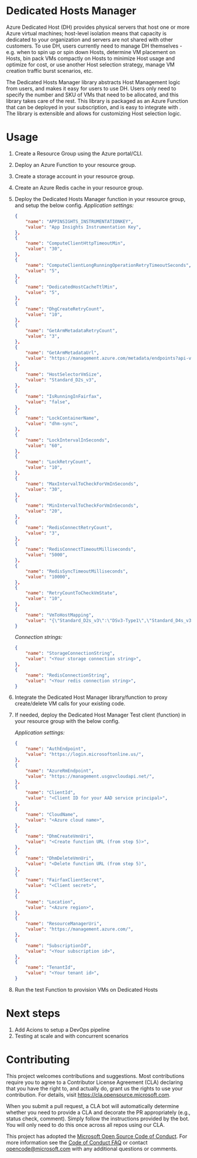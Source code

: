 
# Dedicated Hosts Manager
Azure Dedicated Host (DH) provides physical servers that host one or more Azure virtual machines; host-level isolation means that capacity is dedicated to your organization and servers are not shared with other customers. To use DH, users currently need to manage DH themselves - e.g. when to spin up or spin down Hosts, determine VM placement on Hosts, bin pack VMs compactly on Hosts to minimize Host usage and optimize for cost, or use another Host selection strategy, manage VM creation traffic burst scenarios, etc.

The Dedicated Hosts Manager library abstracts Host Management logic from users, and makes it easy for users to use DH. Users only need to specify the number and SKU of VMs that need to be allocated, and this library takes care of the rest. This library is packaged as an Azure Function that can be deployed in your subscription, and is easy to integrate with . The library is extensible and allows for customizing Host selection logic.

# Usage
1. Create a Resource Group using the Azure portal/CLI.
2. Deploy an Azure Function to your resource group.
3. Create a storage account in your resource group.
4. Create an Azure Redis cache in your resource group.
5. Deploy the Dedicated Hosts Manager function in your resource group, and setup the below config.
    _Application settings:_
    ```json
    {
        "name": "APPINSIGHTS_INSTRUMENTATIONKEY",
        "value": "App Insights Instrumentation Key",
    },
    {
        "name": "ComputeClientHttpTimeoutMin",
        "value": "30",
    },
    {
        "name": "ComputeClientLongRunningOperationRetryTimeoutSeconds",
        "value": "5",
    },
    {
        "name": "DedicatedHostCacheTtlMin",
        "value": "5",
    },
    {
        "name": "DhgCreateRetryCount",
        "value": "10",
    },
    {
        "name": "GetArmMetadataRetryCount",
        "value": "3",
    },
    {
        "name": "GetArmMetadataUrl",
        "value": "https://management.azure.com/metadata/endpoints?api-version=2019-05-01",
    },
    {
        "name": "HostSelectorVmSize",
        "value": "Standard_D2s_v3",
    },
    {
        "name": "IsRunningInFairfax",
        "value": "false",
    },
    {
        "name": "LockContainerName",
        "value": "dhm-sync",
    },
    {
        "name": "LockIntervalInSeconds",
        "value": "60",
    },
    {
        "name": "LockRetryCount",
        "value": "10",
    },
    {
        "name": "MaxIntervalToCheckForVmInSeconds",
        "value": "30",
    },
    {
        "name": "MinIntervalToCheckForVmInSeconds",
        "value": "20",
    },
    {
        "name": "RedisConnectRetryCount",
        "value": "3",
    },
    {
        "name": "RedisConnectTimeoutMilliseconds",
        "value": "5000",
    },
    {
        "name": "RedisSyncTimeoutMilliseconds",
        "value": "10000",
    },
    {
        "name": "RetryCountToCheckVmState",
        "value": "10",
    },
    {
        "name": "VmToHostMapping",
        "value": "{\"Standard_D2s_v3\":\"DSv3-Type1\",\"Standard_D4s_v3\":\"DSv3-Type1\",\"Standard_D8s_v3\":\"DSv3-Type1\",\"Standard_D16s_v3\":\"DSv3-Type1\",\"Standard_D32-8s_v3\":\"DSv3-Type1\",\"Standard_D32-16s_v3\":\"DSv3-Type1\",\"Standard_D32s_v3\":\"DSv3-Type1\",\"Standard_D48s_v3\":\"DSv3-Type1\",\"Standard_D64-16s_v3\":\"DSv3-Type1\",\"Standard_D64-32s_v3\":\"DSv3-Type1\",\"Standard_D64s_v3\":\"DSv3-Type1\",\"Standard_E2s_v3\":\"ESv3-Type1\",\"Standard_E4s_v3\":\"ESv3-Type1\",\"Standard_E8s_v3\":\"ESv3-Type1\",\"Standard_E16s_v3\":\"ESv3-Type1\",\"Standard_E32-8s_v3\":\"ESv3-Type1\",\"Standard_E32-16s_v3\":\"ESv3-Type1\",\"Standard_E32s_v3\":\"ESv3-Type1\",\"Standard_E48s_v3\":\"ESv3-Type1\",\"Standard_E64-16s_v3\":\"ESv3-Type1\",\"Standard_E64-32s_v3\":\"ESv3-Type1\",\"Standard_E64s_v3\":\"ESv3-Type1\",\"Standard_F2s_v3\":\"FSv2-Type2\",\"Standard_F4s_v3\":\"FSv2-Type2\",\"Standard_F8s_v3\":\"FSv2-Type2\",\"Standard_F16s_v3\":\"FSv2-Type2\",\"Standard_F32-8s_v3\":\"FSv2-Type2\",\"Standard_F32-16s_v3\":\"FSv2-Type2\",\"Standard_F32s_v3\":\"FSv2-Type2\",\"Standard_F48s_v3\":\"FSv2-Type2\",\"Standard_F64-16s_v3\":\"FSv2-Type2\",\"Standard_F64-32s_v3\":\"FSv2-Type2\",\"Standard_F64s_v3\":\"FSv2-Type2\"}",
    }

    ```
    _Connection strings:_
    ```json
    {
        "name": "StorageConnectionString",
        "value": "<Your storage connection string>",
    },
    {
        "name": "RedisConnectionString",
        "value": "<Your redis connection string>",
    }
    ```

6. Integrate the Dedicated Host Manager library/function to proxy create/delete VM calls for your existing code. 
7. If needed, deploy the Dedicated Host Manager Test client (function) in your resource group with the below config.

    _Application settings:_
    ```json
    {
        "name": "AuthEndpoint",
        "value": "https://login.microsoftonline.us/",
    },
    {
        "name": "AzureRmEndpoint",
        "value": "https://management.usgovcloudapi.net/",
    },
    {
        "name": "ClientId",
        "value": "<Client ID for your AAD service principal>",
    },
    {
        "name": "CloudName",
        "value": "<Azure cloud name>",
    },
    {
        "name": "DhmCreateVmnUri",
        "value": "<Create function URL (from step 5)>",
    },
    {
        "name": "DhmDeleteVmnUri",
        "value": "<Delete function URL (from step 5)",
    },
    {
        "name": "FairfaxClientSecret",
        "value": "<Client secret>",
    },
    {
        "name": "Location",
        "value": "<Azure region>",
    },
    {
        "name": "ResourceManagerUri",
        "value": "https://management.azure.com/",
    },
    {
        "name": "SubscriptionId",
        "value": "<Your subscription id>",
    },
    {
        "name": "TenantId",
        "value": "<Your tenant id>",
    }
    ```

8. Run the test Function to provision VMs on Dedicated Hosts

# Next steps
1. Add Acions to setup a DevOps pipeline
2. Testing at scale and with concurrent scenarios

# Contributing

This project welcomes contributions and suggestions.  Most contributions require you to agree to a
Contributor License Agreement (CLA) declaring that you have the right to, and actually do, grant us
the rights to use your contribution. For details, visit https://cla.opensource.microsoft.com.

When you submit a pull request, a CLA bot will automatically determine whether you need to provide
a CLA and decorate the PR appropriately (e.g., status check, comment). Simply follow the instructions
provided by the bot. You will only need to do this once across all repos using our CLA.

This project has adopted the [Microsoft Open Source Code of Conduct](https://opensource.microsoft.com/codeofconduct/).
For more information see the [Code of Conduct FAQ](https://opensource.microsoft.com/codeofconduct/faq/) or
contact [opencode@microsoft.com](mailto:opencode@microsoft.com) with any additional questions or comments.
